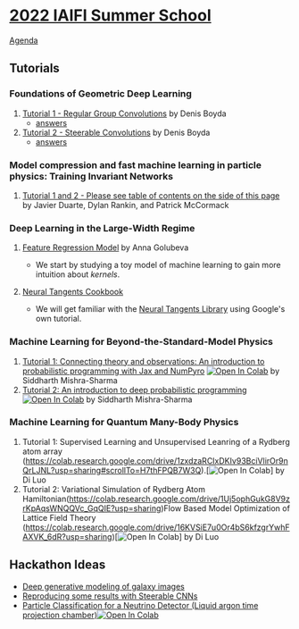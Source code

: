 # [2022 IAIFI Summer School](https://iaifi.org/phd-summer-school.html)

[Agenda](https://iaifi.org/summer-school-agenda)

## Tutorials

### Foundations of Geometric Deep Learning
1. [Tutorial 1 - Regular Group Convolutions](https://colab.research.google.com/drive/1vRwW3fsdQhsgW60cUpkzh5KTGC-fjZk1?usp=sharing) by Denis Boyda
   - [answers](https://colab.research.google.com/drive/1yTn8WJ_ABORMsCY0NjjMhExbKN9xS9o9)
2. [Tutorial 2 - Steerable Convolutions](https://colab.research.google.com/drive/1TX7cYxeSQIzLzxaTBtV8hNFv5X7YDT6R?usp=sharing)  by Denis Boyda
    - [answers](https://colab.research.google.com/drive/1iSR_gPyBClwWivcQK1wvIHhtqib8W4R1)

### Model compression and fast machine learning in particle physics: Training Invariant Networks
1. [Tutorial 1 and 2 - Please see table of contents on the side of this page](https://jduarte.physics.ucsd.edu/iaifi-summer-school/intro.html) by Javier Duarte, Dylan Rankin, and Patrick McCormack


### Deep Learning in the Large-Width Regime
1. [Feature Regression Model](https://colab.research.google.com/drive/1r88kzpuDAhQ2Qr9sWGH2ywjLijIenmWd#scrollTo=zmFqukWeJFqu) by Anna Golubeva
   - We start by studying a toy model of machine learning to gain more intuition about *kernels*.

2. [Neural Tangents Cookbook](https://colab.research.google.com/github/google/neural-tangents/blob/main/notebooks/neural_tangents_cookbook.ipynb#scrollTo=cIkq2O7yVWYJ)
   - We will get familiar with the [Neural Tangents Library](https://github.com/google/neural-tangents) using Google's own tutorial.


### Machine Learning for Beyond-the-Standard-Model Physics
1. [Tutorial 1: Connecting theory and observations: An introduction to probabilistic programming with Jax and NumPyro](https://github.com/smsharma/iaifi-summer-school-tutorials/blob/main/01_mcmc_and_vi.ipynb) [![Open In Colab](https://colab.research.google.com/assets/colab-badge.svg)](https://colab.research.google.com/github/smsharma/iaifi-summer-school-tutorials/blob/main/01_mcmc_and_vi.ipynb) by Siddharth Mishra-Sharma
2. [Tutorial 2: An introduction to deep probabilistic programming](https://github.com/smsharma/iaifi-summer-school-tutorials/blob/main/02_deep_prob_prog.ipynb) [![Open In Colab](https://colab.research.google.com/assets/colab-badge.svg)](https://colab.research.google.com/github/smsharma/iaifi-summer-school-tutorials/blob/main/02_deep_prob_prog.ipynb) by Siddharth Mishra-Sharma

### Machine Learning for Quantum Many-Body Physics
1. Tutorial 1: Supervised Learning and Unsupervised Leanring of a Rydberg atom array (https://colab.research.google.com/drive/1zxdzaRCIxDKIv93BciVlirOr9nQrLJNL?usp=sharing#scrollTo=H7thFPQB7W3Q).[![Open In Colab](https://colab.research.google.com/assets/colab-badge.svg)] by Di Luo
3. Tutorial 2: Variational Simulation of Rydberg Atom Hamiltonian(https://colab.research.google.com/drive/1Uj5ophGukG8V9zrKpAqsWNQQVc_GqQIE?usp=sharing)Flow Based Model Optimization of Lattice Field Theory (https://colab.research.google.com/drive/16KVSiE7u0Or4bS6kfzgrYwhFAXVK_6dR?usp=sharing)[![Open In Colab](https://colab.research.google.com/assets/colab-badge.svg)] by Di Luo

## Hackathon Ideas
* [Deep generative modeling of galaxy images](https://github.com/smsharma/iaifi-summer-school-tutorials/blob/main/03_hackathon_prompt.ipynb)
* [Reproducing some results with Steerable CNNs](https://docs.google.com/document/d/13TVpSOTihMPLL6WYAVCrWRudmqne2FI49SyXZb2nBjI/edit?usp=sharing)
* [Particle Classification for a Neutrino Detector (Liquid argon time projection chamber)](https://github.com/NuTufts/lartpc_ml_tutorial)[![Open In Colab](https://colab.research.google.com/assets/colab-badge.svg)](https://colab.research.google.com/github/NuTufts/lartpc_ml_tutorial/blob/main/LArTPC_Example.ipynb)
